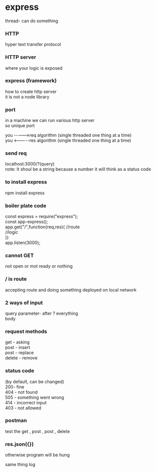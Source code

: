 # express

thread- can do something<br>

<h3> HTTP</h3>
hyper text transfer protocol<br>

<h3> HTTP server</h3>
where your logic is exposed<br>

<h3> express (framework)</h3>
how to create http server<br>
it is not a node library<br>

<h3> port</h3>
in a machine we can run various http server <br>
so unique port<br>

you ----->req algorithm (single threaded one thing at a time)<br>
you <-----res algorithm (single threaded one thing at a time)<br>

<h3> send req</h3>
localhost:3000/?(query)<br>
note: It shoul be a string because a number it will think as a status code<br>

<h3> to install express</h3>
npm install express<br>

<h3> boiler plate code</h3>
const express = require("express");<br>
const app-express();<br>
app.get("/",function(req,res){ //route<br>
//logic<br>
})<br>
app.listen(3000);<br>

<h3> cannot GET </h3>
not open or mot ready or nothing<br>

<h3> / is route</h3>
accepting route and doing something deployed on local network<br>

<h3> 2 ways of input</h3>
query parameter- after ? everything<br>
body<br>

<h3> request methods</h3>
get - asking<br>
post - insert<br>
post - replace<br>
delete - remove<br>

<h3> status code </h3>
(by default, can be changed)<br>
200- fine<br>
404 - not found<br>
505 - something went wrong<br>
414 - incorrect input<br>
403 - not allowed<br>

<h3> postman </h3>
test the get , post , post , delete <br>

<h3> res.json({})</h3>
otherwise program will be hung<br>

same thing log <br>




